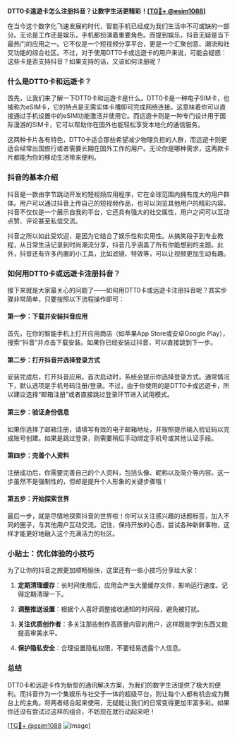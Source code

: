 **DTT0卡遠遊卡怎么注册抖音？让数字生活更精彩！[[TG💪+ @esim1088](https://t.me/s/esim1088)]**

在当今这个数字化飞速发展的时代，智能手机已经成为我们生活中不可或缺的一部分。无论是工作还是娱乐，手机都扮演着重要角色。而提到娱乐，抖音无疑是当下最热门的应用之一。它不仅是一个短视频分享平台，更是一个汇聚创意、潮流和社交功能的综合社区。不过，对于使用DTT0卡或远遊卡的用户来说，可能会疑惑：这些卡是否支持抖音？如果支持的话，又该如何注册呢？

### 什么是DTT0卡和远遊卡？

首先，让我们来了解一下DTT0卡和远遊卡是什么。DTT0卡是一种电子SIM卡，也被称为eSIM卡，它的特点是无需实体卡槽即可完成网络连接。这意味着你可以直接通过手机设置中的eSIM功能激活并使用它。而远遊卡则是一种专门设计用于国际漫游的SIM卡，它可以帮助你在国外也能轻松享受本地化的通信服务。

这两种卡片各有特色，DTT0卡适合那些希望减少物理负担的人群，而远遊卡则更适合经常出国旅行或者需要长期在国外工作的用户。无论你是哪种需求，这两款卡片都能为你的移动生活带来便利。

### 抖音的基本介绍

抖音是一款由字节跳动开发的短视频应用程序，它在全球范围内拥有庞大的用户群体。用户可以通过抖音上传自己的短视频作品，也可以浏览其他用户的精彩内容。抖音不仅仅是一个展示自我的平台，它还具有强大的社交属性，用户之间可以互动点赞、评论甚至私信交流。

抖音之所以如此受欢迎，是因为它结合了娱乐性和实用性。从搞笑段子到专业教程，从日常生活记录到时尚潮流分享，抖音几乎涵盖了所有你能想到的主题。此外，抖音还有许多内置的小工具，比如滤镜、特效等，可以让视频更加生动有趣。

### 如何用DTT0卡或远遊卡注册抖音？

接下来就是大家最关心的问题了——如何用DTT0卡或远遊卡注册抖音呢？其实步骤非常简单，只要按照以下流程操作即可：

#### 第一步：下载并安装抖音应用

首先，在你的智能手机上打开应用商店（如苹果App Store或安卓Google Play），搜索“抖音”并点击下载安装。如果你已经安装过抖音，可以直接跳到下一步。

#### 第二步：打开抖音并选择登录方式

安装完成后，打开抖音应用。首次启动时，系统会提示你选择登录方式。通常情况下，默认选项是手机号码注册/登录。不过，由于你使用的是DTT0卡或远遊卡，所以建议选择“邮箱注册”或者直接跳过登录环节进入试用模式。

#### 第三步：验证身份信息

如果你选择了邮箱注册，请填写有效的电子邮箱地址，并按照提示输入验证码以完成账号创建。如果是跳过登录，则需要稍后手动绑定手机号或其他认证手段。

#### 第四步：完善个人资料

注册成功后，你需要完善自己的个人资料，包括头像、昵称以及简介等内容。这一步虽然不是强制性的，但却是提升个人形象的关键步骤哦！

#### 第五步：开始探索世界

最后一步，就是尽情地探索抖音的世界啦！你可以关注感兴趣的话题标签，加入不同的圈子，与其他用户互动交流。记住，保持开放的心态，尝试各种新鲜事物，这样才能更好地融入这个充满活力的社区。

### 小贴士：优化体验的小技巧

为了让你的抖音之旅更加顺畅愉快，这里还有一些小技巧分享给大家：

1. **定期清理缓存**：长时间使用后，应用会产生大量缓存文件，影响运行速度。记得定期清理一下。
   
2. **调整推送设置**：根据个人喜好调整接收通知的时间段，避免被打扰。

3. **关注优质创作者**：多关注那些制作高质量内容的用户，这样既能学到东西又能提高审美水平。

4. **保护隐私安全**：合理设置隐私权限，不要轻易透露个人信息。

### 总结

DTT0卡和远遊卡作为新型的通讯解决方案，为我们的数字生活提供了极大的便利。而抖音作为一个集娱乐与社交于一体的超级平台，则让每个人都有机会成为舞台上的主角。将两者结合起来使用，无疑能让我们的日常变得更加丰富多彩。如果你还没有尝试过这样的组合，不妨现在就行动起来吧！

[[TG💪+ @esim1088](https://t.me/s/esim1088) ![Image](https://i.postimg.cc/4NQfJmqS/Snipaste-2025-05-13-00-14-12.png)]